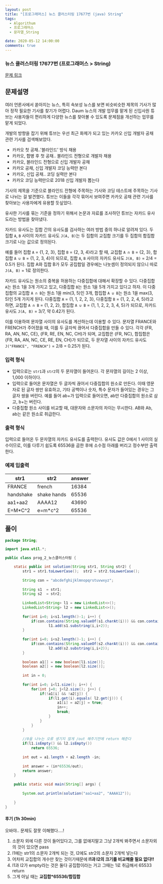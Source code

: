 ```yaml
---
layout: post
title: "[프로그래머스] 뉴스 클러스터링 17677번 (java) String"
tags:
  - Algorithum
  - 프로그래머스
  - 문자열_String

date: 2020-05-12 14:00:00
comments: true
---
```




###   뉴스 클러스터링 17677번 (프로그래머스 > String)

[문제 링크](https://programmers.co.kr/learn/courses/30/lessons/17677 )

## 문제설명

여러 언론사에서 쏟아지는 뉴스, 특히 속보성 뉴스를 보면 비슷비슷한 제목의 기사가 많아 정작 필요한 기사를 찾기가 어렵다. Daum 뉴스의 개발 업무를 맡게 된 신입사원 튜브는 사용자들이 편리하게 다양한 뉴스를 찾아볼 수 있도록 문제점을 개선하는 업무를 맡게 되었다.

개발의 방향을 잡기 위해 튜브는 우선 최근 화제가 되고 있는 카카오 신입 개발자 공채 관련 기사를 검색해보았다.

- 카카오 첫 공채..'블라인드' 방식 채용
- 카카오, 합병 후 첫 공채.. 블라인드 전형으로 개발자 채용
- 카카오, 블라인드 전형으로 신입 개발자 공채
- 카카오 공채, 신입 개발자 코딩 능력만 본다
- 카카오, 신입 공채.. 코딩 실력만 본다
- 카카오 코딩 능력만으로 2018 신입 개발자 뽑는다

기사의 제목을 기준으로 블라인드 전형에 주목하는 기사와 코딩 테스트에 주목하는 기사로 나뉘는 걸 발견했다. 튜브는 이들을 각각 묶어서 보여주면 카카오 공채 관련 기사를 찾아보는 사용자에게 유용할 듯싶었다.

유사한 기사를 묶는 기준을 정하기 위해서 논문과 자료를 조사하던 튜브는 자카드 유사도라는 방법을 찾아냈다.

자카드 유사도는 집합 간의 유사도를 검사하는 여러 방법 중의 하나로 알려져 있다. 두 집합 `A`, `B` 사이의 자카드 유사도 `J(A, B)`는 두 집합의 교집합 크기를 두 집합의 합집합 크기로 나눈 값으로 정의된다.

예를 들어 집합 `A` = {1, 2, 3}, 집합 `B` = {2, 3, 4}라고 할 때, 교집합 `A ∩ B` = {2, 3}, 합집합 `A ∪ B` = {1, 2, 3, 4}이 되므로, 집합 `A`, `B` 사이의 자카드 유사도 `J(A, B)` = 2/4 = 0.5가 된다. 집합 A와 집합 B가 모두 공집합일 경우에는 나눗셈이 정의되지 않으니 따로 `J(A, B)` = 1로 정의한다.

자카드 유사도는 원소의 중복을 허용하는 다중집합에 대해서 확장할 수 있다. 다중집합 `A`는 원소 1을 3개 가지고 있고, 다중집합 `B`는 원소 1을 5개 가지고 있다고 하자. 이 다중집합의 교집합 `A ∩ B`는 원소 1을 min(3, 5)인 3개, 합집합 `A ∪ B`는 원소 1을 max(3, 5)인 5개 가지게 된다. 다중집합 `A` = {1, 1, 2, 2, 3}, 다중집합 `B` = {1, 2, 2, 4, 5}라고 하면, 교집합 `A ∩ B` = {1, 2, 2}, 합집합 `A ∪ B` = {1, 1, 2, 2, 3, 4, 5}가 되므로, 자카드 유사도 `J(A, B)` = 3/7, 약 0.42가 된다.

이를 이용하여 문자열 사이의 유사도를 계산하는데 이용할 수 있다. 문자열 FRANCE와 FRENCH가 주어졌을 때, 이를 두 글자씩 끊어서 다중집합을 만들 수 있다. 각각 {FR, RA, AN, NC, CE}, {FR, RE, EN, NC, CH}가 되며, 교집합은 {FR, NC}, 합집합은 {FR, RA, AN, NC, CE, RE, EN, CH}가 되므로, 두 문자열 사이의 자카드 유사도 `J("FRANCE", "FRENCH")` = 2/8 = 0.25가 된다.

### 입력 형식

- 입력으로는 `str1`과 `str2`의 두 문자열이 들어온다. 각 문자열의 길이는 2 이상, 1,000 이하이다.
- 입력으로 들어온 문자열은 두 글자씩 끊어서 다중집합의 원소로 만든다. 이때 영문자로 된 글자 쌍만 유효하고, 기타 공백이나 숫자, 특수 문자가 들어있는 경우는 그 글자 쌍을 버린다. 예를 들어 ab+가 입력으로 들어오면, ab만 다중집합의 원소로 삼고, b+는 버린다.
- 다중집합 원소 사이를 비교할 때, 대문자와 소문자의 차이는 무시한다. AB와 Ab, ab는 같은 원소로 취급한다.

### 출력 형식

입력으로 들어온 두 문자열의 자카드 유사도를 출력한다. 유사도 값은 0에서 1 사이의 실수이므로, 이를 다루기 쉽도록 65536을 곱한 후에 소수점 아래를 버리고 정수부만 출력한다.

### 예제 입출력

| str1      | str2        | answer |
| --------- | ----------- | ------ |
| FRANCE    | french      | 16384  |
| handshake | shake hands | 65536  |
| aa1+aa2   | AAAA12      | 43690  |
| E=M*C^2   | e=m*c^2     | 65536  |



## 풀이

```java
package String;

import java.util.*;

public class prog_2_뉴스클러스터링 {

    static public int solution(String str1, String str2) {
        str1 = str1.toLowerCase();	str2 = str2.toLowerCase();
        
        String con = "abcdefghijklmnopqrstuvwxyz";
        
        String s1  = str1;
        String s2  = str2;
        
        LinkedList<String> l1 = new LinkedList<>();
        LinkedList<String> l2 = new LinkedList<>();
        
        for(int i=0; i<s1.length()-1; i++) {
        	if(con.contains(String.valueOf(s1.charAt(i))) && con.contains(String.valueOf(s1.charAt(i+1))))
        			l1.add(s1.substring(i,i+2));
        }
        
        for(int i=0; i<s2.length()-1; i++) {
        	if(con.contains(String.valueOf(s2.charAt(i))) && con.contains(String.valueOf(s2.charAt(i+1))))
        			l2.add(s2.substring(i,i+2));
        }
        
        boolean a1[] = new boolean[l1.size()];
        boolean a2[] = new boolean[l2.size()];
        
        int in = 0;
        
        for(int i=0; i<l1.size(); i++) {
        	for(int j=0; j<l2.size(); j++) {
        		if(!a1[i] && !a2[j]) {
	        		if(l1.get(i).equals( l2.get(j))) {
	        			a1[i] = a2[j] = true;
	        			in++;
	        			break;
	        		}
        		}
        	}
        }
   
        //0을 나누는 오류 생기지 않게 /out 해주기전에 return 해준다
        if(l1.isEmpty() && l2.isEmpty())
        	return 65536;        
        
        int out = a1.length + a2.length -in;
        
        int answer = (in*65536/out);
        return answer;
    }
    
    public static void main(String[] args) {
		
    	System.out.println(solution("aa1+aa2", "AAAA12"));
    	
	}
}
```

#### 후기 (1h 30min)

오바야.. 문제도 잘못 이해했다....! <br>

1. 소문자 외에 다른 것이 들어있다고, 그를 없애지말고 그냥 2개씩 봐주면서 소문자외의 것이 있으면 pass
2. l1에는 str1의 소문자 2개씩 되는 것, l2에도 str2의 소문자 2개씩 넣는다
3. 어차피 교집합의 개수만 찾는 것이기때문에 **l1과 l2의 크기를 비교해줄 필요 없다!!**
4. l1과 l2가 empty라는 것은 둘다 공집합이라는 거고 그때는 1로 취급해서 65533 return
5. 그게 아닐 때는 **교집합*65536/합집합**